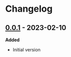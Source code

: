 # Changelog

## [0.0.1] - 2023-02-10
**Added**
- Initial version

[0.0.1]: https://github.com/lizardbyte/retroarcher-plex/releases/tag/v0.0.1
